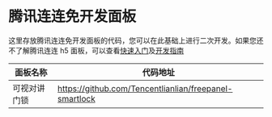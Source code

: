 # 腾讯连连免开发面板

这里存放腾讯连连免开发面板的代码，您可以在此基础上进行二次开发。如果您还不了解腾讯连连 h5 面板，可以查看[快速入门](https://cloud.tencent.com/document/product/1081/49027)及[开发指南](https://cloud.tencent.com/document/product/1081/49028)

|  面板名称   | 代码地址  |
|  ----  | ----  |
| 可视对讲门锁  | https://github.com/Tencentlianlian/freepanel-smartlock |
